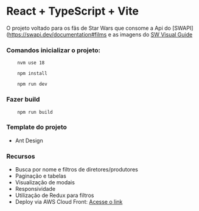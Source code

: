 # React + TypeScript + Vite

O projeto voltado para os fãs de Star Wars que consome a Api do [SWAPI](https://swapi.dev/documentation#films e as
imagens do [SW Visual Guide](https://starwars-visualguide.com/#/)

### Comandos inicializar o projeto:

```
    nvm use 18
```

```
    npm install
```

```
    npm run dev
```

### Fazer build

```
    npm run build
```

### Template do projeto

- Ant Design

### Recursos

- Busca por nome e filtros de diretores/produtores
- Paginação e tabelas
- Visualização de modais
- Responsividade
- Utilização de Redux para filtros
- Deploy via AWS Cloud Front: [Acesse o link](https://dkvcrximzonc4.cloudfront.net/ )
